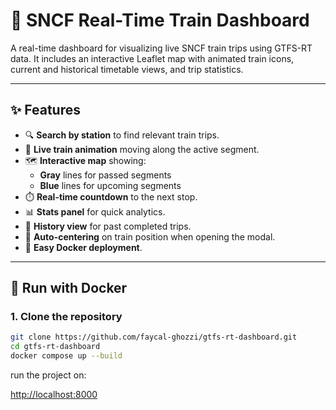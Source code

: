 # 🚆 SNCF Real-Time Train Dashboard

A real-time dashboard for visualizing live SNCF train trips using GTFS-RT data. It includes an interactive Leaflet map with animated train icons, current and historical timetable views, and trip statistics.

---

## ✨ Features

- 🔍 **Search by station** to find relevant train trips.
- 🚆 **Live train animation** moving along the active segment.
- 🗺️ **Interactive map** showing:
  - **Gray** lines for passed segments
  - **Blue** lines for upcoming segments
- ⏱️ **Real-time countdown** to the next stop.
- 📊 **Stats panel** for quick analytics.
- 📅 **History view** for past completed trips.
- 🧭 **Auto-centering** on train position when opening the modal.
- 🐳 **Easy Docker deployment**.

---

## 🐳 Run with Docker

### 1. Clone the repository

```bash
git clone https://github.com/faycal-ghozzi/gtfs-rt-dashboard.git
cd gtfs-rt-dashboard
docker compose up --build
```

run the project on:

[http://localhost:8000](http://localhost:8000)

